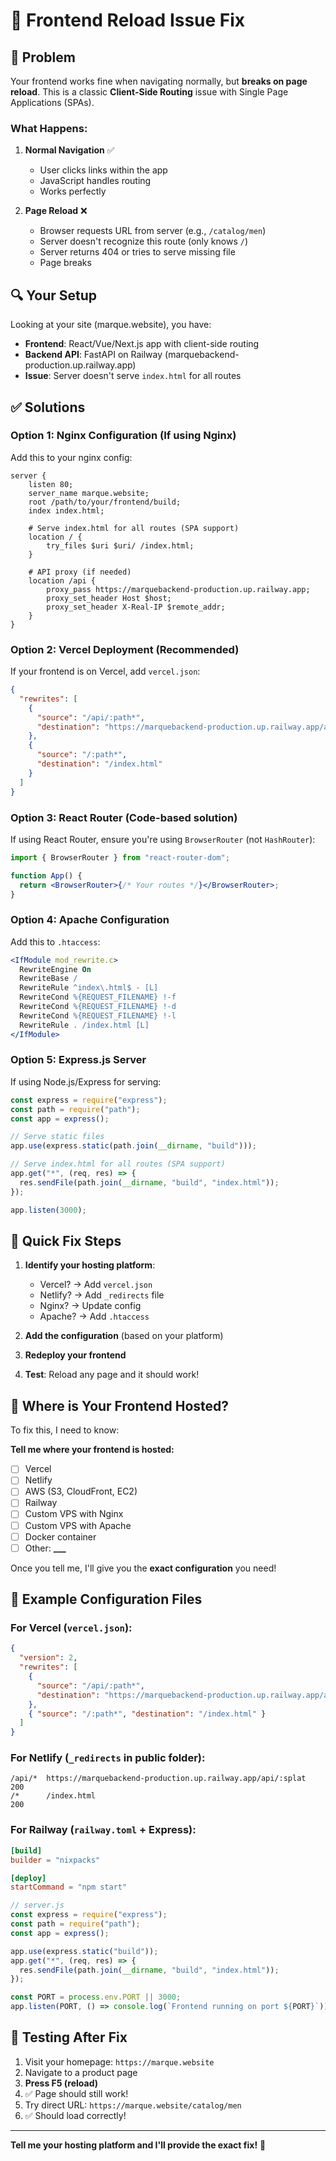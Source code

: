 # 🔧 Frontend Reload Issue Fix

## 🎯 Problem

Your frontend works fine when navigating normally, but **breaks on page reload**. This is a classic **Client-Side Routing** issue with Single Page Applications (SPAs).

### What Happens:

1. **Normal Navigation** ✅

   - User clicks links within the app
   - JavaScript handles routing
   - Works perfectly

2. **Page Reload** ❌
   - Browser requests URL from server (e.g., `/catalog/men`)
   - Server doesn't recognize this route (only knows `/`)
   - Server returns 404 or tries to serve missing file
   - Page breaks

## 🔍 Your Setup

Looking at your site (marque.website), you have:

- **Frontend**: React/Vue/Next.js app with client-side routing
- **Backend API**: FastAPI on Railway (marquebackend-production.up.railway.app)
- **Issue**: Server doesn't serve `index.html` for all routes

## ✅ Solutions

### Option 1: Nginx Configuration (If using Nginx)

Add this to your nginx config:

```nginx
server {
    listen 80;
    server_name marque.website;
    root /path/to/your/frontend/build;
    index index.html;

    # Serve index.html for all routes (SPA support)
    location / {
        try_files $uri $uri/ /index.html;
    }

    # API proxy (if needed)
    location /api {
        proxy_pass https://marquebackend-production.up.railway.app;
        proxy_set_header Host $host;
        proxy_set_header X-Real-IP $remote_addr;
    }
}
```

### Option 2: Vercel Deployment (Recommended)

If your frontend is on Vercel, add `vercel.json`:

```json
{
  "rewrites": [
    {
      "source": "/api/:path*",
      "destination": "https://marquebackend-production.up.railway.app/api/:path*"
    },
    {
      "source": "/:path*",
      "destination": "/index.html"
    }
  ]
}
```

### Option 3: React Router (Code-based solution)

If using React Router, ensure you're using `BrowserRouter` (not `HashRouter`):

```jsx
import { BrowserRouter } from "react-router-dom";

function App() {
  return <BrowserRouter>{/* Your routes */}</BrowserRouter>;
}
```

### Option 4: Apache Configuration

Add this to `.htaccess`:

```apache
<IfModule mod_rewrite.c>
  RewriteEngine On
  RewriteBase /
  RewriteRule ^index\.html$ - [L]
  RewriteCond %{REQUEST_FILENAME} !-f
  RewriteCond %{REQUEST_FILENAME} !-d
  RewriteCond %{REQUEST_FILENAME} !-l
  RewriteRule . /index.html [L]
</IfModule>
```

### Option 5: Express.js Server

If using Node.js/Express for serving:

```javascript
const express = require("express");
const path = require("path");
const app = express();

// Serve static files
app.use(express.static(path.join(__dirname, "build")));

// Serve index.html for all routes (SPA support)
app.get("*", (req, res) => {
  res.sendFile(path.join(__dirname, "build", "index.html"));
});

app.listen(3000);
```

## 🚀 Quick Fix Steps

1. **Identify your hosting platform**:

   - Vercel? → Add `vercel.json`
   - Netlify? → Add `_redirects` file
   - Nginx? → Update config
   - Apache? → Add `.htaccess`

2. **Add the configuration** (based on your platform)

3. **Redeploy your frontend**

4. **Test**: Reload any page and it should work!

## 📝 Where is Your Frontend Hosted?

To fix this, I need to know:

**Tell me where your frontend is hosted:**

- [ ] Vercel
- [ ] Netlify
- [ ] AWS (S3, CloudFront, EC2)
- [ ] Railway
- [ ] Custom VPS with Nginx
- [ ] Custom VPS with Apache
- [ ] Docker container
- [ ] Other: ******\_\_\_******

Once you tell me, I'll give you the **exact configuration** you need!

## 🎯 Example Configuration Files

### For Vercel (`vercel.json`):

```json
{
  "version": 2,
  "rewrites": [
    {
      "source": "/api/:path*",
      "destination": "https://marquebackend-production.up.railway.app/api/:path*"
    },
    { "source": "/:path*", "destination": "/index.html" }
  ]
}
```

### For Netlify (`_redirects` in public folder):

```
/api/*  https://marquebackend-production.up.railway.app/api/:splat  200
/*      /index.html                                                 200
```

### For Railway (`railway.toml` + Express):

```toml
[build]
builder = "nixpacks"

[deploy]
startCommand = "npm start"
```

```javascript
// server.js
const express = require("express");
const path = require("path");
const app = express();

app.use(express.static("build"));
app.get("*", (req, res) => {
  res.sendFile(path.join(__dirname, "build", "index.html"));
});

const PORT = process.env.PORT || 3000;
app.listen(PORT, () => console.log(`Frontend running on port ${PORT}`));
```

## 🧪 Testing After Fix

1. Visit your homepage: `https://marque.website`
2. Navigate to a product page
3. **Press F5 (reload)**
4. ✅ Page should still work!
5. Try direct URL: `https://marque.website/catalog/men`
6. ✅ Should load correctly!

---

**Tell me your hosting platform and I'll provide the exact fix!** 🚀
